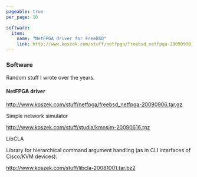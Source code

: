 ```yaml
---
pageable: true
per_page: 10

software:
  item:
    name: "NetFPGA driver for FreeBSD"
    link: http://www.koszek.com/stuff/netfpga/freebsd_netfpga-20090906.tar.gz
---
```


### Software

Random stuff I wrote over the years.

<h4>NetFPGA driver</h4>

http://www.koszek.com/stuff/netfpga/freebsd_netfpga-20090906.tar.gz

Simple network simulator

http://www.koszek.com/stuff/studia/kmnsim-20090616.tgz

LibCLA

Library for hierarchical command argument handling (as in CLI interfaces of Cisco/KVM devices):

http://www.koszek.com/stuff/libcla-20081001.tar.bz2
